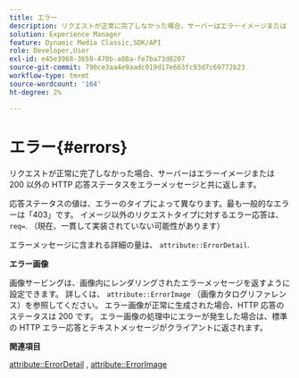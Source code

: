 ```yaml
---
title: エラー
description: リクエストが正常に完了しなかった場合、サーバーはエラーイメージまたは 200 以外の HTTP 応答ステータスをエラーメッセージと共に返します。
solution: Experience Manager
feature: Dynamic Media Classic,SDK/API
role: Developer,User
exl-id: e45e3968-3659-470b-a88a-fe7ba73d8207
source-git-commit: 790ce3aa4e9aadc019d17e663fc93d7c69772b23
workflow-type: tm+mt
source-wordcount: '164'
ht-degree: 2%

---
```


# エラー{#errors}

リクエストが正常に完了しなかった場合、サーバーはエラーイメージまたは 200 以外の HTTP 応答ステータスをエラーメッセージと共に返します。

応答ステータスの値は、エラーのタイプによって異なります。最も一般的なエラーは「403」です。 イメージ以外のリクエストタイプに対するエラー応答は、 `req=`. （現在、一貫して実装されていない可能性があります）

エラーメッセージに含まれる詳細の量は、 `attribute::ErrorDetail`.

**エラー画像**

画像サービングは、画像内にレンダリングされたエラーメッセージを返すように設定できます。 詳しくは、 `attribute::ErrorImage` （画像カタログリファレンス）を参照してください。 エラー画像が正常に生成された場合、HTTP 応答のステータスは 200 です。 エラー画像の処理中にエラーが発生した場合は、標準の HTTP エラー応答とテキストメッセージがクライアントに返されます。

**関連項目**

[attribute::ErrorDetail](../../../../../ir-api/material-cat/image-rendering-api-ref/c-ir-material-catalog/c-ir-attributes-reference/r-ir-errordetail.md#reference-123b56eed6cf49cea6e0490672b7c53b) , [attribute::ErrorImage](../../../../../ir-api/material-cat/image-rendering-api-ref/c-ir-material-catalog/c-ir-attributes-reference/r-ir-errorimage.md#reference-b58bdaba96074c52802ca8dc54bfe2f0)
